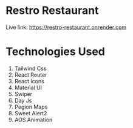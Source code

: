 # Restro Restaurant

Live link: https://restro-restaurant.onrender.com

# Technologies Used
1. Tailwind Css
2. React Router
3. React Icons
4. Material UI
5. Swiper
6. Day Js
7. Pegion Maps
8. Sweet Alert2
9. AOS Animation